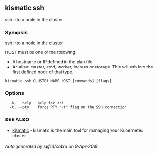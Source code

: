 ## kismatic ssh

ssh into a node in the cluster

### Synopsis

ssh into a node in the cluster

HOST must be one of the following:
- A hostname or IP defined in the plan file
- An alias: master, etcd, worker, ingress or storage. This will ssh into the first defined node of that type.

```
kismatic ssh CLUSTER_NAME HOST [commands] [flags]
```

### Options

```
  -h, --help   help for ssh
  -t, --pty    force PTY "-t" flag on the SSH connection
```

### SEE ALSO

* [kismatic](kismatic.md)	 - kismatic is the main tool for managing your Kubernetes cluster

###### Auto generated by spf13/cobra on 9-Apr-2018
